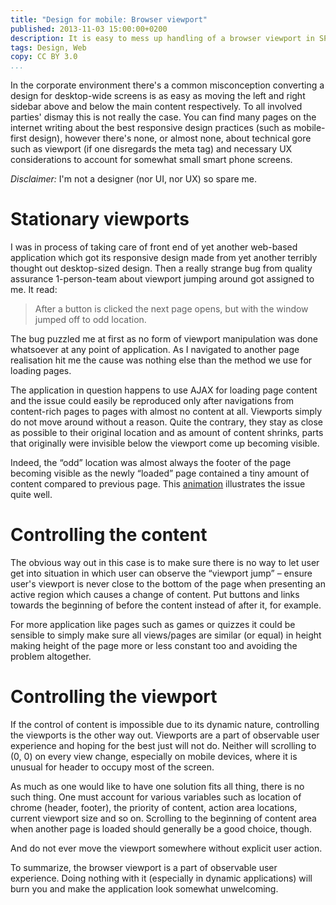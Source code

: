 ```yaml
---
title: "Design for mobile: Browser viewport"
published: 2013-11-03 15:00:00+0200
description: It is easy to mess up handling of a browser viewport in SPAs, especially when targetting smartphones.
tags: Design, Web
copy: CC BY 3.0
...
```


In the corporate environment there's a common misconception converting a design
for desktop-wide screens is as easy as moving the left and right sidebar above
and below the main content respectively. To all involved parties' dismay this
is not really the case. You can find many pages on the internet writing about
the best responsive design practices (such as mobile-first design), however
there's none, or almost none, about technical gore such as viewport (if one
disregards the meta tag) and necessary UX considerations to account for
somewhat small smart phone screens.

_Disclaimer:_ I'm not a designer (nor UI, nor UX) so spare me.

# Stationary viewports

I was in process of taking care of front end of yet another web-based
application which got its responsive design made from yet another terribly
thought out desktop-sized design. Then a really strange bug from quality
assurance 1-person-team about viewport jumping around got assigned to me. It
read:

> After a button is clicked the next page opens, but with the window jumped
> off to odd location.

The bug puzzled me at first as no form of viewport manipulation was done
whatsoever at any point of application. As I navigated to another
page realisation hit me the cause was nothing else than the method we use for
loading pages.

The application in question happens to use AJAX for loading page content and
the issue could easily be reproduced only after navigations from content-rich
pages to pages with almost no content at all. Viewports simply do not move
around without a reason. Quite the contrary, they stay as close as possible to
their original location and as amount of content shrinks, parts that originally
were invisible below the viewport come up becoming visible.

Indeed, the “odd” location was almost always the footer of the page becoming
visible as the newly “loaded” page contained a tiny amount of content compared
to previous page. This
[animation](/images/mobile-design-the-viewport/viewport.gif) illustrates the
issue quite well.

# Controlling the content

The obvious way out in this case is to make sure there is no way to let user
get into situation in which user can observe the “viewport jump” – ensure
user's viewport is never close to the bottom of the page when presenting an
active region which causes a change of content. Put buttons and links towards
the beginning of before the content instead of after it, for example.

For more application like pages such as games or quizzes it could be sensible
to simply make sure all views/pages are similar (or equal) in height making
height of the page more or less constant too and avoiding the problem
altogether.

# Controlling the viewport

If the control of content is impossible due to its dynamic nature, controlling
the viewports is the other way out. Viewports are a part of observable user
experience and hoping for the best just will not do. Neither will scrolling to
(0, 0) on every view change, especially on mobile devices, where it is unusual
for header to occupy most of the screen.

As much as one would like to have one solution fits all thing, there is no such
thing. One must account for various variables such as location of chrome
(header, footer), the priority of content, action area locations, current
viewport size and so on. Scrolling to the beginning of content area when
another page is loaded should generally be a good choice, though.

And do not ever move the viewport somewhere without explicit user action.

To summarize, the browser viewport is a part of observable user experience.
Doing nothing with it (especially in dynamic applications) will burn you and
make the application look somewhat unwelcoming.
